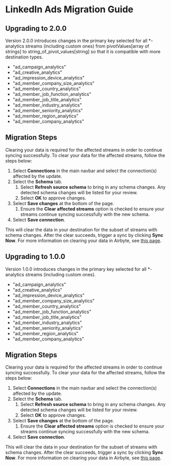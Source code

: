 # LinkedIn Ads Migration Guide

## Upgrading to 2.0.0

Version 2.0.0 introduces changes in the primary key selected for all *-analytics streams (including custom ones) from pivotValues[array of strings] to string_of_pivot_values[string] so that it is compatible with more destination types.

- "ad_campaign_analytics"
- "ad_creative_analytics"
- "ad_impression_device_analytics"
- "ad_member_company_size_analytics"
- "ad_member_country_analytics"
- "ad_member_job_function_analytics"
- "ad_member_job_title_analytics"
- "ad_member_industry_analytics"
- "ad_member_seniority_analytics"
- "ad_member_region_analytics"
- "ad_member_company_analytics"

## Migration Steps

Clearing your data is required for the affected streams in order to continue syncing successfully. To clear your data for the affected streams, follow the steps below:

1. Select **Connections** in the main navbar and select the connection(s) affected by the update.
2. Select the **Schema** tab. 
    1. Select **Refresh source schema** to bring in any schema changes. Any detected schema changes will be listed for your review.
    2. Select **OK** to approve changes.
3. Select **Save changes** at the bottom of the page. 
    1. Ensure the **Clear affected streams** option is checked to ensure your streams continue syncing successfully with the new schema.
4. Select **Save connection**. 

This will clear the data in your destination for the subset of streams with schema changes. After the clear succeeds, trigger a sync by clicking **Sync Now**. For more information on clearing your data in Airbyte, see [this page](https://docs.airbyte.com/operator-guides/reset).


## Upgrading to 1.0.0

Version 1.0.0 introduces changes in the primary key selected for all *-analytics streams (including custom ones).

- "ad_campaign_analytics"
- "ad_creative_analytics"
- "ad_impression_device_analytics"
- "ad_member_company_size_analytics"
- "ad_member_country_analytics"
- "ad_member_job_function_analytics"
- "ad_member_job_title_analytics"
- "ad_member_industry_analytics"
- "ad_member_seniority_analytics"
- "ad_member_region_analytics"
- "ad_member_company_analytics"

## Migration Steps

Clearing your data is required for the affected streams in order to continue syncing successfully. To clear your data for the affected streams, follow the steps below:

1. Select **Connections** in the main navbar and select the connection(s) affected by the update.
2. Select the **Schema** tab. 
    1. Select **Refresh source schema** to bring in any schema changes. Any detected schema changes will be listed for your review.
    2. Select **OK** to approve changes.
3. Select **Save changes** at the bottom of the page. 
    1. Ensure the **Clear affected streams** option is checked to ensure your streams continue syncing successfully with the new schema.
4. Select **Save connection**. 

This will clear the data in your destination for the subset of streams with schema changes. After the clear succeeds, trigger a sync by clicking **Sync Now**. For more information on clearing your data in Airbyte, see [this page](https://docs.airbyte.com/operator-guides/reset).